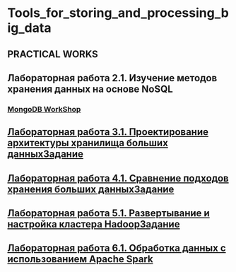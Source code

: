 # Tools_for_storing_and_processing_big_data

## PRACTICAL WORKS 

## **Лабораторная работа 2.1. Изучение методов хранения данных на основе NoSQL**

### [MongoDB WorkShop](https://github.com/itshappybunny/Tools_for_storing_and_processing_big_data/blob/main/2.1_%D0%9B%D0%B0%D0%B1%D0%BE%D1%80%D0%B0%D1%82%D0%BE%D1%80%D0%BD%D0%B0%D1%8F_%D1%80%D0%B0%D0%B1%D0%BE%D1%82%D0%B0_MongoDB.pdf)


## [**Лабораторная работа 3.1. Проектирование архитектуры хранилища больших данныхЗадание**]()


## [**Лабораторная работа 4.1. Сравнение подходов хранения больших данныхЗадание**]()


## [**Лабораторная работа 5.1. Развертывание и настройка кластера HadoopЗадание**]()


## [**Лабораторная работа 6.1. Обработка данных с использованием Apache Spark**]()
